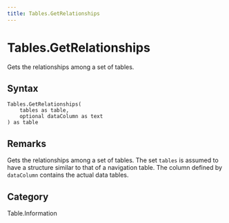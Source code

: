 ```yaml
---
title: Tables.GetRelationships
---
```


# Tables.GetRelationships


Gets the relationships among a set of tables.


## Syntax

```powerquery
Tables.GetRelationships(
    tables as table,
    optional dataColumn as text
) as table
```


## Remarks

Gets the relationships among a set of tables. The set <code>tables</code> is assumed to have a structure similar to that of a navigation table. The column defined by <code>dataColumn</code> contains the actual data tables.



## Category
Table.Information
